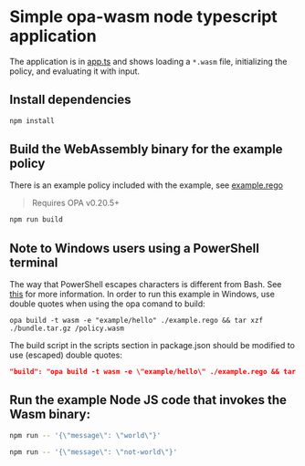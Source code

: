 # Simple opa-wasm node typescript application

The application is in [app.ts](./app.ts) and shows loading a `*.wasm` file,
initializing the policy, and evaluating it with input.

## Install dependencies

```bash
npm install
```

## Build the WebAssembly binary for the example policy

There is an example policy included with the example, see
[example.rego](./example.rego)

> Requires OPA v0.20.5+

```bash
npm run build
```

## Note to Windows users using a PowerShell terminal 
The way that PowerShell 
escapes characters is different from Bash. See 
[this](https://github.com/open-policy-agent/opa/issues/3953) for more 
information. In order to run this example in Windows, use double 
quotes when using the opa comand to build:

```
opa build -t wasm -e "example/hello" ./example.rego && tar xzf ./bundle.tar.gz /policy.wasm
```

The build script in the scripts section in package.json should be modified to 
use (escaped) double quotes:

```json
"build": "opa build -t wasm -e \"example/hello\" ./example.rego && tar xzf ./bundle.tar.gz /policy.wasm",
```

## Run the example Node JS code that invokes the Wasm binary:

```bash
npm run -- '{\"message\": \"world\"}'
```

```bash
npm run -- '{\"message\": \"not-world\"}'
```
